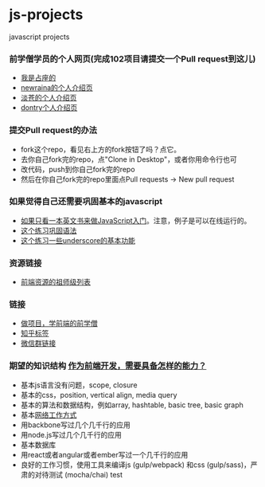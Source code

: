# js-projects
javascript projects

### 前学僧学员的个人网页(完成102项目请提交一个Pull request到这儿)
- [我是占座的](http://baidu.com)
- [newraina的个人介绍页](http://about.newraina.com)
- [淡苍的个人介绍页](http://page.blackganglion.com)
- [dontry个人介绍页](http://dontry.github.io/js-projects)

### 提交Pull request的办法
- fork这个repo，看见右上方的fork按钮了吗？点它。
- 去你自己fork完的repo，点"Clone in Desktop"，或者你用命令行也可
- 改代码，push到你自己fork完的repo
- 然后在你自己fork完的repo里面点Pull requests -> New pull request

### 如果觉得自己还需要巩固基本的javascript
- [如果只看一本英文书来做JavaScript入门](http://eloquentjavascript.net/)。注意，例子是可以在线运行的。
- [这个练习巩固语法](https://github.com/qianxueseng-com/javascript-koans)
- [这个练习一些underscore的基本功能](https://github.com/qianxueseng-com/underbar)

### 资源链接
- [前端资源的祖师级列表](https://github.com/sindresorhus/awesome#front-end-development)

### 链接
- [做项目，学前端的前学僧](http://qianxueseng.com/)
- [知乎标签](http://www.zhihu.com/topic/20030239)
- [微信群链接](https://github.com/qianxueseng-com/js-projects/issues/1)

### 期望的知识结构 [作为前端开发，需要具备怎样的能力？](http://www.zhihu.com/question/37077425)

- 基本js语言没有问题，scope, closure
- 基本的css，position, vertical align, media query
- 基本的算法和数据结构，例如array, hashtable, basic tree, basic graph
- 基本[网络工作方式](https://github.com/alex/what-happens-when)
- 用backbone写过几个几千行的应用
- 用node.js写过几个几千行的应用
- 基本数据库
- 用react或者angular或者ember写过一个几千行的应用
- 良好的工作习惯，使用工具来编译js (gulp/webpack) 和css (gulp/sass)，严肃的对待测试 (mocha/chai)
test
